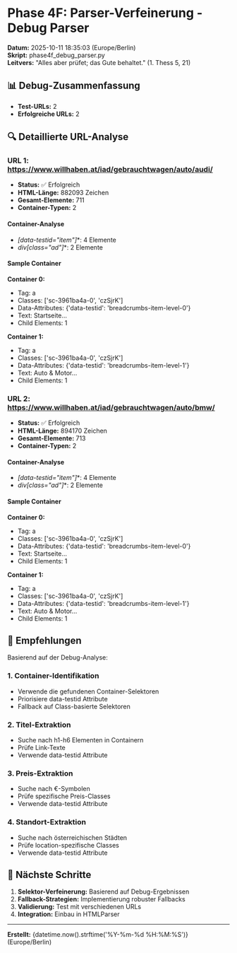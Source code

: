 # Phase 4F: Parser-Verfeinerung - Debug Parser

**Datum:** 2025-10-11 18:35:03 (Europe/Berlin)  
**Skript:** phase4f_debug_parser.py  
**Leitvers:** "Alles aber prüfet; das Gute behaltet." (1. Thess 5, 21)

## 📊 Debug-Zusammenfassung

- **Test-URLs:** 2
- **Erfolgreiche URLs:** 2

## 🔍 Detaillierte URL-Analyse

### URL 1: https://www.willhaben.at/iad/gebrauchtwagen/auto/audi/

- **Status:** ✅ Erfolgreich
- **HTML-Länge:** 882093 Zeichen
- **Gesamt-Elemente:** 711
- **Container-Typen:** 2

#### Container-Analyse

- **[data-testid*="item"]**: 4 Elemente
- **div[class*="ad"]**: 2 Elemente

#### Sample Container

**Container 0:**
- Tag: a
- Classes: ['sc-3961ba4a-0', 'czSjrK']
- Data-Attributes: {'data-testid': 'breadcrumbs-item-level-0'}
- Text: Startseite...
- Child Elements: 1

**Container 1:**
- Tag: a
- Classes: ['sc-3961ba4a-0', 'czSjrK']
- Data-Attributes: {'data-testid': 'breadcrumbs-item-level-1'}
- Text: Auto & Motor...
- Child Elements: 1

### URL 2: https://www.willhaben.at/iad/gebrauchtwagen/auto/bmw/

- **Status:** ✅ Erfolgreich
- **HTML-Länge:** 894170 Zeichen
- **Gesamt-Elemente:** 713
- **Container-Typen:** 2

#### Container-Analyse

- **[data-testid*="item"]**: 4 Elemente
- **div[class*="ad"]**: 2 Elemente

#### Sample Container

**Container 0:**
- Tag: a
- Classes: ['sc-3961ba4a-0', 'czSjrK']
- Data-Attributes: {'data-testid': 'breadcrumbs-item-level-0'}
- Text: Startseite...
- Child Elements: 1

**Container 1:**
- Tag: a
- Classes: ['sc-3961ba4a-0', 'czSjrK']
- Data-Attributes: {'data-testid': 'breadcrumbs-item-level-1'}
- Text: Auto & Motor...
- Child Elements: 1

## 🎯 Empfehlungen

Basierend auf der Debug-Analyse:

### 1. Container-Identifikation
- Verwende die gefundenen Container-Selektoren
- Priorisiere data-testid Attribute
- Fallback auf Class-basierte Selektoren

### 2. Titel-Extraktion
- Suche nach h1-h6 Elementen in Containern
- Prüfe Link-Texte
- Verwende data-testid Attribute

### 3. Preis-Extraktion
- Suche nach €-Symbolen
- Prüfe spezifische Preis-Classes
- Verwende data-testid Attribute

### 4. Standort-Extraktion
- Suche nach österreichischen Städten
- Prüfe location-spezifische Classes
- Verwende data-testid Attribute

## 🔄 Nächste Schritte

1. **Selektor-Verfeinerung:** Basierend auf Debug-Ergebnissen
2. **Fallback-Strategien:** Implementierung robuster Fallbacks
3. **Validierung:** Test mit verschiedenen URLs
4. **Integration:** Einbau in HTMLParser

---
**Erstellt:** {datetime.now().strftime('%Y-%m-%d %H:%M:%S')} (Europe/Berlin)
